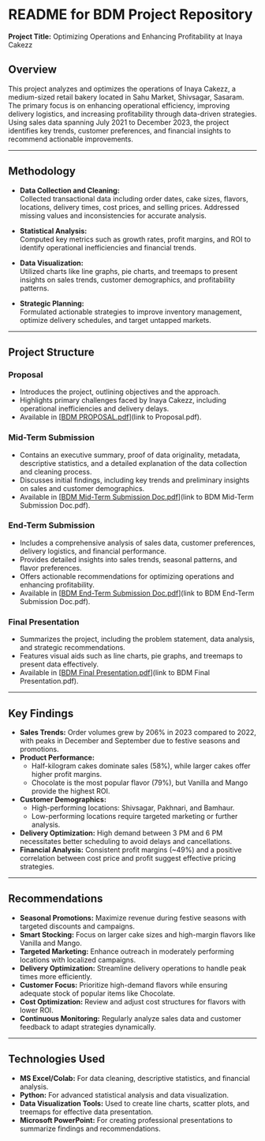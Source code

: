 # README for BDM Project Repository  
**Project Title:** Optimizing Operations and Enhancing Profitability at Inaya Cakezz  

## Overview  
This project analyzes and optimizes the operations of Inaya Cakezz, a medium-sized retail bakery located in Sahu Market, Shivsagar, Sasaram. The primary focus is on enhancing operational efficiency, improving delivery logistics, and increasing profitability through data-driven strategies. Using sales data spanning July 2021 to December 2023, the project identifies key trends, customer preferences, and financial insights to recommend actionable improvements.

---

## Methodology  
- **Data Collection and Cleaning:**  
  Collected transactional data including order dates, cake sizes, flavors, locations, delivery times, cost prices, and selling prices. Addressed missing values and inconsistencies for accurate analysis.  

- **Statistical Analysis:**  
  Computed key metrics such as growth rates, profit margins, and ROI to identify operational inefficiencies and financial trends.  

- **Data Visualization:**  
  Utilized charts like line graphs, pie charts, and treemaps to present insights on sales trends, customer demographics, and profitability patterns.  

- **Strategic Planning:**  
  Formulated actionable strategies to improve inventory management, optimize delivery schedules, and target untapped markets.
  
---

## Project Structure  

### Proposal  
- Introduces the project, outlining objectives and the approach.  
- Highlights primary challenges faced by Inaya Cakezz, including operational inefficiencies and delivery delays.  
- Available in [[BDM PROPOSAL.pdf](https://github.com/alienXsupreme/BDM-CAPSTONE-PROJECT/blob/main/BDM%20PROPOSAL.pdf)](link to Proposal.pdf).  

### Mid-Term Submission  
- Contains an executive summary, proof of data originality, metadata, descriptive statistics, and a detailed explanation of the data collection and cleaning process.  
- Discusses initial findings, including key trends and preliminary insights on sales and customer demographics.  
- Available in [[BDM Mid-Term Submission Doc.pdf](https://github.com/alienXsupreme/BDM-CAPSTONE-PROJECT/blob/main/BDM%20MID%20TERM%20SUBMISSION.pdf)](link to BDM Mid-Term Submission Doc.pdf).  

### End-Term Submission  
- Includes a comprehensive analysis of sales data, customer preferences, delivery logistics, and financial performance.  
- Provides detailed insights into sales trends, seasonal patterns, and flavor preferences.  
- Offers actionable recommendations for optimizing operations and enhancing profitability.  
- Available in [[BDM End-Term Submission Doc.pdf](https://github.com/alienXsupreme/BDM-CAPSTONE-PROJECT/blob/main/BDM%20FINAL%20SUBMISSION.pdf)](link to BDM End-Term Submission Doc.pdf).  

### Final Presentation  
- Summarizes the project, including the problem statement, data analysis, and strategic recommendations.  
- Features visual aids such as line charts, pie graphs, and treemaps to present data effectively.  
- Available in [[BDM Final Presentation.pdf](https://github.com/alienXsupreme/BDM-CAPSTONE-PROJECT/blob/main/BDM%20CAPSTONE%20PROJECT%20PRESENTATION.pdf)](link to BDM Final Presentation.pdf).  

---

## Key Findings  
- **Sales Trends:** Order volumes grew by 206% in 2023 compared to 2022, with peaks in December and September due to festive seasons and promotions.  
- **Product Performance:**  
  - Half-kilogram cakes dominate sales (58%), while larger cakes offer higher profit margins.  
  - Chocolate is the most popular flavor (79%), but Vanilla and Mango provide the highest ROI.  
- **Customer Demographics:**  
  - High-performing locations: Shivsagar, Pakhnari, and Bamhaur.  
  - Low-performing locations require targeted marketing or further analysis.  
- **Delivery Optimization:** High demand between 3 PM and 6 PM necessitates better scheduling to avoid delays and cancellations.  
- **Financial Analysis:** Consistent profit margins (~49%) and a positive correlation between cost price and profit suggest effective pricing strategies.  

---

## Recommendations  
- **Seasonal Promotions:** Maximize revenue during festive seasons with targeted discounts and campaigns.  
- **Smart Stocking:** Focus on larger cake sizes and high-margin flavors like Vanilla and Mango.  
- **Targeted Marketing:** Enhance outreach in moderately performing locations with localized campaigns.  
- **Delivery Optimization:** Streamline delivery operations to handle peak times more efficiently.  
- **Customer Focus:** Prioritize high-demand flavors while ensuring adequate stock of popular items like Chocolate.  
- **Cost Optimization:** Review and adjust cost structures for flavors with lower ROI.  
- **Continuous Monitoring:** Regularly analyze sales data and customer feedback to adapt strategies dynamically.  

---

## Technologies Used  
- **MS Excel/Colab:** For data cleaning, descriptive statistics, and financial analysis.  
- **Python:** For advanced statistical analysis and data visualization.  
- **Data Visualization Tools:** Used to create line charts, scatter plots, and treemaps for effective data presentation.  
- **Microsoft PowerPoint:** For creating professional presentations to summarize findings and recommendations.  









